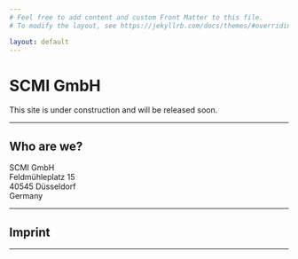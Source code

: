 ```yaml
---
# Feel free to add content and custom Front Matter to this file.
# To modify the layout, see https://jekyllrb.com/docs/themes/#overriding-theme-defaults

layout: default
---
```


# SCMI GmbH
This site is under construction and will be released soon.

***

## Who are we?
SCMI GmbH\
Feldmühleplatz 15\
40545 Düsseldorf\
Germany

***

## Imprint

***

